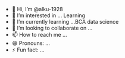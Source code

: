 - 👋 Hi, I’m @alku-1928
- 👀 I’m interested in ... Learning
- 🌱 I’m currently learning ...BCA data science 
- 💞️ I’m looking to collaborate on ...
- 📫 How to reach me ...
- 😄 Pronouns: ...
- ⚡ Fun fact: ...

<!---
alku-1928/alku-1928 is a ✨ special ✨ repository because its `README.md` (this file) appears on your GitHub profile.
You can click the Preview link to take a look at your changes.
--->

